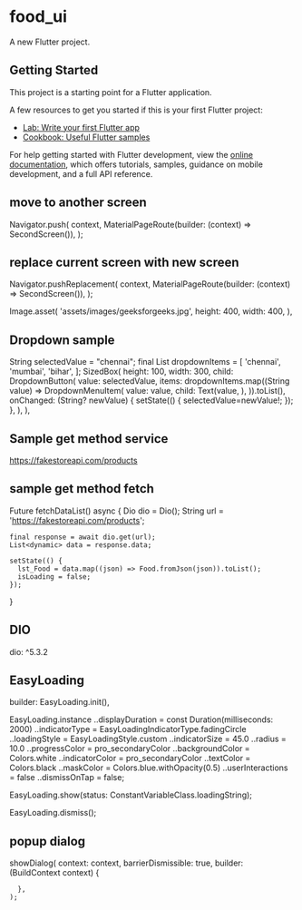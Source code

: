 # food_ui

A new Flutter project.

## Getting Started

This project is a starting point for a Flutter application.

A few resources to get you started if this is your first Flutter project:

- [Lab: Write your first Flutter app](https://docs.flutter.dev/get-started/codelab)
- [Cookbook: Useful Flutter samples](https://docs.flutter.dev/cookbook)

For help getting started with Flutter development, view the
[online documentation](https://docs.flutter.dev/), which offers tutorials,
samples, guidance on mobile development, and a full API reference.


## move to another screen
Navigator.push(
context,
MaterialPageRoute(builder: (context) => SecondScreen()),
);

## replace current screen with new screen
Navigator.pushReplacement(
context,
MaterialPageRoute(builder: (context) => SecondScreen()),
);

Image.asset(
'assets/images/geeksforgeeks.jpg',
height: 400,
width: 400,
), 



## Dropdown sample
String selectedValue = "chennai";
final List<String> dropdownItems = [
'chennai',
'mumbai',
'bihar',
];
SizedBox(
height: 100,
width: 300,
child: DropdownButton<String>(
value: selectedValue,
items: dropdownItems.map((String value) => DropdownMenuItem<String>(
  value: value,
  child: Text(value,
  ),
)).toList(),
onChanged: (String? newValue) {
  setState(() {
    selectedValue=newValue!;
  });
},
),
),




## Sample get method service
https://fakestoreapi.com/products



## sample get method fetch
Future<void> fetchDataList() async {
Dio dio = Dio();
String url = 'https://fakestoreapi.com/products';

    final response = await dio.get(url);
    List<dynamic> data = response.data;

    setState(() {
      lst_Food = data.map((json) => Food.fromJson(json)).toList();
      isLoading = false;
    });

}

## DIO
dio: ^5.3.2


## EasyLoading
builder: EasyLoading.init(),

EasyLoading.instance
..displayDuration = const Duration(milliseconds: 2000)
..indicatorType = EasyLoadingIndicatorType.fadingCircle
..loadingStyle = EasyLoadingStyle.custom
..indicatorSize = 45.0
..radius = 10.0
..progressColor = pro_secondaryColor
..backgroundColor = Colors.white
..indicatorColor = pro_secondaryColor
..textColor = Colors.black
..maskColor = Colors.blue.withOpacity(0.5)
..userInteractions = false
..dismissOnTap = false;

EasyLoading.show(status: ConstantVariableClass.loadingString);

EasyLoading.dismiss();



## popup dialog
showDialog(
context: context,
barrierDismissible: true,
builder: (BuildContext context) {

      },
    );